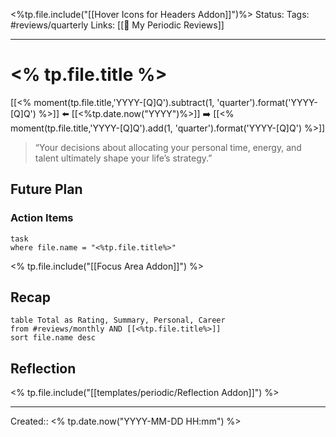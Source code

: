 <%tp.file.include("[[Hover Icons for Headers Addon]]")%>
Status:
Tags: #reviews/quarterly
Links: [[📆 My Periodic Reviews]]
___
# <% tp.file.title %>
 [[<% moment(tp.file.title,'YYYY-[Q]Q').subtract(1, 'quarter').format('YYYY-[Q]Q') %>]] ⬅️  [[<%tp.date.now("YYYY")%>]]  ➡️ [[<% moment(tp.file.title,'YYYY-[Q]Q').add(1, 'quarter').format('YYYY-[Q]Q') %>]]

> “Your decisions about allocating your personal time, energy, and talent ultimately shape your life’s strategy.”
## Future Plan
### Action Items
```dataview
task
where file.name = "<%tp.file.title%>"
```
<% tp.file.include("[[Focus Area Addon]]") %>
## Recap
```dataview
table Total as Rating, Summary, Personal, Career
from #reviews/monthly AND [[<%tp.file.title%>]]
sort file.name desc
```
## Reflection

<% tp.file.include("[[templates/periodic/Reflection Addon]]") %>
___
Created:: <% tp.date.now("YYYY-MM-DD HH:mm") %>
